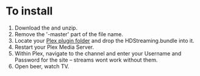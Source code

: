 # To install

1. Download the and unzip.
2. Remove the '-master' part of the file name.
3. Locate your [Plex plugin folder](https://support.plex.tv/hc/en-us/articles/201106098-How-do-I-find-the-Plug-Ins-folder-) and drop the HDStreaming.bundle into it.
4. Restart your Plex Media Server.
5. Within Plex, navigate to the channel and enter your Username and Password for the site – streams wont work without them.
6. Open beer, watch TV.